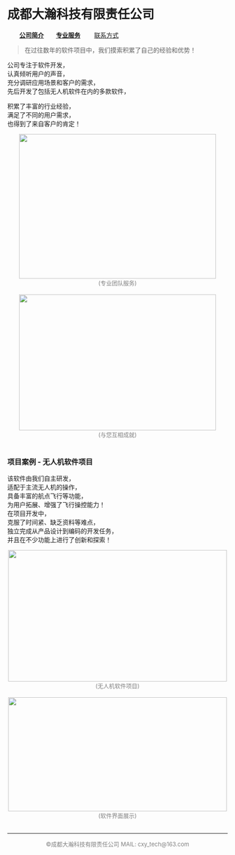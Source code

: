 # 成都大瀚科技有限责任公司

&nbsp; &nbsp;&nbsp; &nbsp; **[公司简介](https://gigantic-tech.github.io/gigantic-tech/)** &nbsp; &nbsp;&nbsp; &nbsp;**[专业服务](https://gigantic-tech.github.io/gigantic-tech/service/">)** &nbsp; &nbsp;  &nbsp; &nbsp;[联系方式](https://gigantic-tech.github.io/gigantic-tech/contact/)&nbsp; &nbsp; 

> 在过往数年的软件项目中，我们摸索积累了自己的经验和优势！
  
公司专注于软件开发，  
认真倾听用户的声音，  
充分调研应用场景和客户的需求，   
先后开发了包括无人机软件在内的多款软件，
  
积累了丰富的行业经验，  
满足了不同的用户需求，  
也得到了来自客户的肯定！  

<center>
<img src="https://gigantic-tech.github.io/gigantic-tech/3.jpg" width=450 height=330 />  
<br><font color=gray size=2>(专业团队服务)</font><br><br>  
</center> 
   
<center>
<img src="https://gigantic-tech.github.io/gigantic-tech/4.jpg" width=450 height=310 />  
<br><font color=gray size=2>(与您互相成就)</font><br><br>  
</center> 

  
  
### 项目案例  -  无人机软件项目
  
该软件由我们自主研发，  
适配于主流无人机的操作，  
具备丰富的航点飞行等功能，  
为用户拓展、增强了飞行操控能力！  
在项目开发中，  
克服了时间紧、缺乏资料等难点，  
独立完成从产品设计到编码的开发任务，  
并且在不少功能上进行了创新和探索！  
  
  
<center>
<img src="https://gigantic-tech.github.io/gigantic-tech/5.jpg" width=500 height=300 />  
<br><font color=gray size=2>(无人机软件项目)</font><br><br>  
</center> 
   
<center>
<img src="https://gigantic-tech.github.io/gigantic-tech/6.jpg" width=500 height=260 />  
<br><font color=gray size=2>(软件界面展示)</font><br><br>  
</center> 



---  
<center><font color=gray size=2> ©成都大瀚科技有限责任公司  MAIL: cxy_tech@163.com  </font></center>
